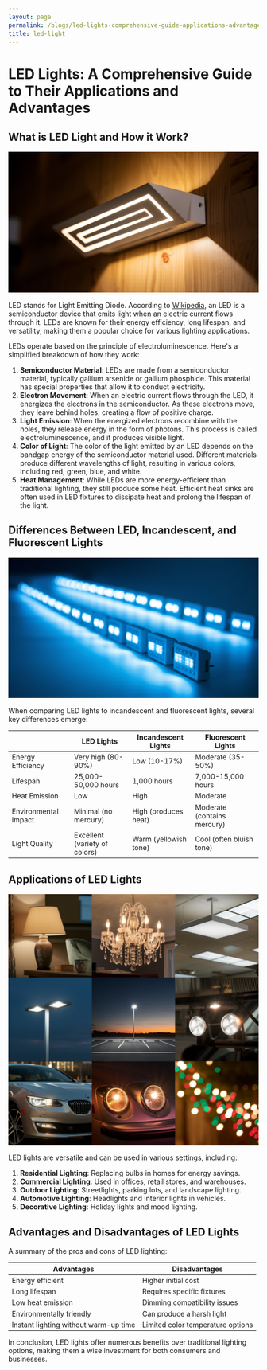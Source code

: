 ```yaml
---
layout: page
permalink: /blogs/led-lights-comprehensive-guide-applications-advantages/
title: led-light
---
```


# LED Lights: A Comprehensive Guide to Their Applications and Advantages

## What is LED Light and How it Work?

<center>
<img src="/images/led2.webp">
</center>

LED stands for Light Emitting Diode. According to [Wikipedia](https://en.wikipedia.org/wiki/Light-emitting_diode), an LED is a semiconductor device that emits light when an electric current flows through it. LEDs are known for their energy efficiency, long lifespan, and versatility, making them a popular choice for various lighting applications.

LEDs operate based on the principle of electroluminescence. Here's a simplified breakdown of how they work:

1. **Semiconductor Material**: LEDs are made from a semiconductor material, typically gallium arsenide or gallium phosphide. This material has special properties that allow it to conduct electricity.
2. **Electron Movement**: When an electric current flows through the LED, it energizes the electrons in the semiconductor. As these electrons move, they leave behind holes, creating a flow of positive charge.
3. **Light Emission**: When the energized electrons recombine with the holes, they release energy in the form of photons. This process is called electroluminescence, and it produces visible light.
4. **Color of Light**: The color of the light emitted by an LED depends on the bandgap energy of the semiconductor material used. Different materials produce different wavelengths of light, resulting in various colors, including red, green, blue, and white.
5. **Heat Management**: While LEDs are more energy-efficient than traditional lighting, they still produce some heat. Efficient heat sinks are often used in LED fixtures to dissipate heat and prolong the lifespan of the light.

## Differences Between LED, Incandescent, and Fluorescent Lights


<center>
<img src="/images/led1.webp">
</center>

When comparing LED lights to incandescent and fluorescent lights, several key differences emerge:

|  | LED Lights | Incandescent Lights | Fluorescent Lights |
| --- | --- | --- | --- |
| Energy Efficiency | Very high (80-90%) | Low (10-17%) | Moderate (35-50%) |
| Lifespan | 25,000-50,000 hours | 1,000 hours | 7,000-15,000 hours |
| Heat Emission | Low | High | Moderate |
| Environmental Impact | Minimal (no mercury) | High (produces heat) | Moderate (contains mercury) |
| Light Quality | Excellent (variety of colors) | Warm (yellowish tone) | Cool (often bluish tone) |

## Applications of LED Lights

<center>
<img src="/images/light.webp">
</center>

LED lights are versatile and can be used in various settings, including:

1. **Residential Lighting**: Replacing bulbs in homes for energy savings.
2. **Commercial Lighting**: Used in offices, retail stores, and warehouses.
3. **Outdoor Lighting**: Streetlights, parking lots, and landscape lighting.
4. **Automotive Lighting**: Headlights and interior lights in vehicles.
5. **Decorative Lighting**: Holiday lights and mood lighting.

## Advantages and Disadvantages of LED Lights

A summary of the pros and cons of LED lighting:

| Advantages | Disadvantages |
| --- | --- |
| Energy efficient | Higher initial cost |
| Long lifespan | Requires specific fixtures |
| Low heat emission | Dimming compatibility issues |
| Environmentally friendly | Can produce a harsh light |
| Instant lighting without warm-up time | Limited color temperature options |

In conclusion, LED lights offer numerous benefits over traditional lighting options, making them a wise investment for both consumers and businesses.
